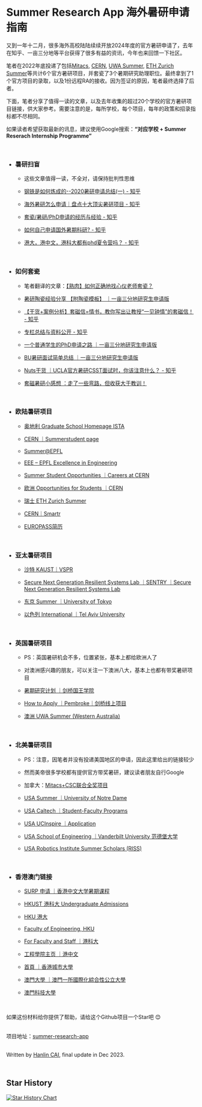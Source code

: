 # Summer Research App 海外暑研申请指南

又到一年十二月，很多海外高校陆陆续续开放2024年度的官方暑研申请了，去年在知乎、一亩三分地等平台获得了很多有益的资讯，今年也来回馈一下社区。

笔者在2022年底投递了包括[Mitacs](https://www.mitacs.ca/our-programs/globalink-research-internship-students/), [CERN](https://careers.cern/students), [UWA Summer](https://www.uwa.edu.au/study/courses-and-careers/short-courses/uwa-summer-down-under), [ETH Zurich Summer](https://inf.ethz.ch/studies/summer-research-fellowship.html)等共计6个官方暑研项目，并套瓷了3个暑期研究助理职位。最终拿到了1个官方项目的录取，以及1份远程RA的接收。因为签证的原因，笔者最终选择了后者。

下面，笔者分享了值得一读的文章，以及去年收集的超过20个学校的官方暑研项目链接，供大家参考。需要注意的是，每所学校，每个项目，每年的政策和招录指标都不尽相同。

如果读者希望获取最新的讯息，建议使用Google搜索：**“对应学校 + Summer Reserach Internship Programme”**

<br>

- ### 暑研扫盲<br>
  
  - 这些文章值得一读，不全对，请保持批判性思维
  
  - [钢铁是如何炼成的--2020暑研申请总结(一) - 知乎](https://zhuanlan.zhihu.com/p/121826302)
  
  - [海外暑研怎么申请｜盘点十大顶尖暑研项目 - 知乎](https://zhuanlan.zhihu.com/p/468848052)
  
  - [套瓷/暑研/PhD申请的经历与经验 - 知乎](https://www.zhihu.com/column/c_1191134558375030784)
  
  - [如何自己申请国外暑期科研? - 知乎](https://www.zhihu.com/question/36545251)
  
  - [港大，港中文，港科大都有phd夏令营吗？ - 知乎](https://www.zhihu.com/question/55183214)
  
    <br>
  
- ### 如何套瓷<br>
  
  - 笔者翻译的文章：[【熟肉】如何正确地找心仪老师套瓷？](https://zhuanlan.zhihu.com/p/661528840)
  
  - [暑研陶瓷经验分享 【附陶瓷模板】 ｜一亩三分地研究生申请版](https://www.1point3acres.com/bbs/thread-496880-1-1.html)
  
  - [【干货+案例分析】套磁信=情书，教你写出让教授“一见钟情”的套磁信！ - 知乎](https://zhuanlan.zhihu.com/p/102099443)
  
  - [专栏总结与资料公开 - 知乎](https://zhuanlan.zhihu.com/p/260915034)
  
  - [一个普通学生的PhD申请之路 ｜一亩三分地研究生申请版](https://www.1point3acres.com/bbs/thread-620389-1-1.html#lastpost)
  
  - [BU暑研面试简单总结 ｜一亩三分地研究生申请版](https://www.1point3acres.com/bbs/forum.php?mod=viewthread&tid=506572&highlight=%CA%EE%D1%D0%C3%E6%CA%D4)
  
  - [Nuts干货 ｜UCLA官方暑研CSST面试时，你该注意什么？ - 知乎](https://zhuanlan.zhihu.com/p/48296188)
  
  - [套磁暑研小感想 ：走了一些弯路，但收获大于教训！](https://posts.careerengine.us/p/5dd10920b6e6e5249f82ecee)
  
    <br>
  
- ### 欧陆暑研项目<br>
  
  - [奥地利 Graduate School Homepage ISTA](https://phd.pages.ist.ac.at/isternship/)
  
  - [CERN  ｜Summerstudent page](https://summerstudent.web.cern.ch/)
  
  - [Summer@EPFL](https://summer.epfl.ch/)
  
  - [EEE – EPFL Excellence in Engineering](https://eee.epfl.ch/)
  
  - [Summer Student Opportunities  ｜Careers at CERN](https://careers.cern/summer)
  
  - [欧洲 Opportunities for Students  ｜CERN](https://careers.cern/students)
  
  - [瑞士 ETH Zurich Summer](https://inf.ethz.ch/studies/summer-research-fellowship.html)
  
  - [CERN｜Smartr](https://www.smartr.me/home)
  
  - [EUROPASS简历](https://europa.eu/europass/eportfolio/screen/profile?lang=en&profileId=638f0ba269e515062123c4cf)
  
    <br>
  
- ### 亚太暑研项目<br>
  
  - [沙特 KAUST｜VSPR](https://vsrp.kaust.edu.sa/internship/search)
  
  - [Secure Next Generation Resilient Systems Lab  ｜SENTRY  ｜Secure Next Generation Resilient Systems Lab](https://cemse.kaust.edu.sa/sentry)
  
  - [东京 Summer  ｜University of Tokyo](https://www.s.u-tokyo.ac.jp/en/utrip/apply-now/)
  
  - [以色列 International  ｜Tel Aviv University](https://international.tau.ac.il/summer_institute)
  
    <br>
  
- ### 英国暑研项目<br>
  
  - PS：英国暑研机会不多，位置紧张，基本上都给欧洲人了
  
  - 对澳洲感兴趣的朋友，可以关注一下澳洲八大，基本上也都有带奖暑研项目
  
  - [暑期研究计划  ｜剑桥国王学院](https://www.kings.cam.ac.uk/study/summer-research-programme)
  
  - [How to Apply  ｜Pembroke｜剑桥线上项目](https://www.pem.cam.ac.uk/international-programmes/pembroke-cambridge-summer-programme/how-to-apply)
  
  - [澳洲 UWA Summer (Western Australia)](https://www.uwa.edu.au/study/courses-and-careers/short-courses/uwa-summer-down-under)
  
    <br>
  
- ### 北美暑研项目<br>
  
  - PS：注意，因笔者并没有投递美国地区的申请，因此这里给出的链接较少
  
  - 然而美帝很多学校都有提供官方带奖暑研，建议读者朋友自行Google
  
  - 加拿大：[Mitacs+CSC联合全奖项目](https://www.mitacs.ca/our-programs/globalink-research-internship-students/)
  
  - [USA Summer  ｜University of Notre Dame](https://gep.nd.edu/find-a-program/summer-programs/undergraduate-research/)
  
  - [USA Caltech  ｜Student-Faculty Programs](https://sfp.caltech.edu/programs/surf/application_information)
  
  - [USA UCInspire  ｜Application](https://sites.uci.edu/ucinspire/application/)
  
  - [USA School of Engineering  ｜Vanderbilt University 范德堡大学](https://engineering.vanderbilt.edu/summer-research/index.php)
  
  - [USA Robotics Institute Summer Scholars (RISS)](https://riss.ri.cmu.edu/)
  
    <br>
  
- ### 香港澳门链接<br>
  
  - [SURP 申请  ｜香港中文大学暑期课程](https://www.summer.cuhk.edu.hk/surp_app/)
  
  - [HKUST 港科大 Undergraduate Admissions](https://join.hkust.edu.hk/applyugvisiting)
  
  - [HKU 港大](https://www.hku.hk/c_index.html)
  
  - [Faculty of Engineering, HKU](https://engg.hku.hk/)
  
  - [For Faculty and Staff  ｜港科大](https://hkust.edu.hk/faculty-and-staff?cn=1)
  
  - [工程學院主页  ｜港中文](https://www.cuhk.edu.hk/chinese/faculties/engineering.html)
  
  - [首頁  ｜香港城市大學](https://www.cityu.edu.hk/zh-hk)
  
  - [澳門大學  ｜澳門一所國際化綜合性公立大學](https://www.um.edu.mo/zh-hant/)
  
  - [澳門科技大學](https://www.must.edu.mo/)
  
    <br>

如果这份材料给你提供了帮助，请给这个Github项目一个Star吧 😊

<br>项目地址：[summer-research-app](https://github.com/GuangLun2000/summer-research-app)

<br>Written by [Hanlin CAI](https://caihanlin.com/), final update in Dec 2023.

## <br>Star History

[![Star History Chart](https://api.star-history.com/svg?repos=GuangLun2000/summer-research-app&type=Date)](https://star-history.com/#GuangLun2000/summer-research-app&Date)

